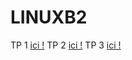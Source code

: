 # LINUXB2

TP 1 [ici !](https://github.com/FlorianLeveil/LINUXB2/blob/master/TP-1)
TP 2 [ici !](https://github.com/FlorianLeveil/LINUXB2/blob/master/TP-2)
TP 3 [ici !](https://github.com/FlorianLeveil/LINUXB2/blob/master/TP-3)
